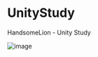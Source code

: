 # UnityStudy
HandsomeLion - Unity Study

![image](https://github.com/user-attachments/assets/61219c43-c9fc-43f6-8b30-950dff2e73d1)
